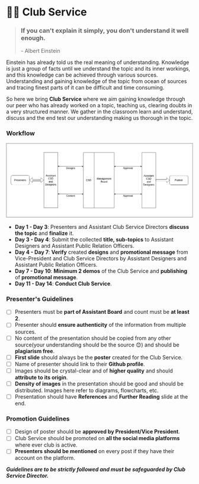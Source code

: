 # 🧑🏫 Club Service

> ### If you can't explain it simply, you don't understand it well enough.
>
> \- Albert Einstein

Einstein has already told us the real meaning of understanding. Knowledge is just a group of facts until we understand the topic and its inner workings, and this knowledge can be achieved through various sources. Understanding and gaining knowledge of the topic from ocean of sources and tracing finest parts of it can be difficult and time consuming.&#x20;

So here we bring **Club Service** where we aim gaining knowledge through our peer who has already worked on a topic, teaching us, clearing doubts in a very structured manner. We gather in the classroom learn and understand, discuss and the end test our understanding making us thorough in the topic.

### Workflow

![](../.gitbook/assets/club-service.png)

* **Day 1 - Day 3**: Presenters and Assistant Club Service Directors **discuss the topic** and **finalize** it.
* **Day 3 - Day 4**: Submit the collected **title, sub-topics** to Assistant Designers and Assistant Public Relation Officers.
* **Day 4 - Day 7**: **Verify** created **designs** and **promotional message** from Vice-President and Club Service Directors by Assistant Designers and Assistant Public Relation Officers.
* **Day 7 - Day 10**: **Minimum 2 demos** of the Club Service and **publishing** of **promotional message**.
* **Day 11 - Day 14**: **Conduct Club Service**.&#x20;

### Presenter's Guidelines

* [ ] Presenters must be **part of Assistant Board** and count must be **at least 2**.
* [ ] Presenter should **ensure authenticity** of the information from multiple sources.
* [ ] No content of the presentation should be copied from any other source(your understanding should be the source 😊) and should be **plagiarism free**.
* [ ] **First slide** should always be the **poster** created for the Club Service.
* [ ] Name of presenter should link to their **Github profile**.
* [ ] Images should be crystal-clear and of **higher quality** and should **attribute to its origin**.
* [ ] **Density of images** in the presentation should be good and should be distributed. Images here refer to diagrams, flowcharts, etc.
* [ ] Presentation should have **References** and **Further Reading** slide at the end.

### Promotion Guidelines

* [ ] Design of poster should be **approved by President/Vice President**.
* [ ] Club Service should be promoted on **all the social media platforms** where ever club is active.
* [ ] **Presenters should be mentioned** on every post if they have their account on the platform.

_**Guidelines are to be strictly followed and must be safeguarded by Club Service Director.**_
